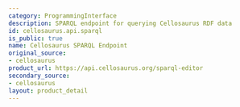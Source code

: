 ```yaml
---
category: ProgrammingInterface
description: SPARQL endpoint for querying Cellosaurus RDF data
id: cellosaurus.api.sparql
is_public: true
name: Cellosaurus SPARQL Endpoint
original_source:
- cellosaurus
product_url: https://api.cellosaurus.org/sparql-editor
secondary_source:
- cellosaurus
layout: product_detail
---
```

